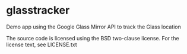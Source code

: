 glasstracker
============

Demo app using the Google Glass Mirror API to track the Glass location

The source code is licensed using the BSD two-clause license. For the license text, see LICENSE.txt